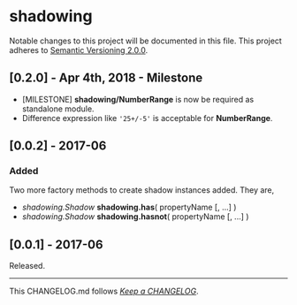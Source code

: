 #   shadowing

Notable changes to this project will be documented in this file. This project adheres to [Semantic Versioning 2.0.0](http://semver.org/).

##  [0.2.0] - Apr 4th, 2018 - Milestone

*   [MILESTONE] __shadowing/NumberRange__ is now be required as standalone module.
*   Difference expression like `'25+/-5'` is acceptable for __NumberRange__.

##	[0.0.2] - 2017-06

###	Added

Two more factory methods to create shadow instances added. They are,

*	*shadowing.Shadow* __shadowing.has__( propertyName [, ...] )
*	*shadowing.Shadow* __shadowing.hasnot__( propertyName [, ...] )

##	[0.0.1] - 2017-06

Released.

---
This CHANGELOG.md follows [*Keep a CHANGELOG*](http://keepachangelog.com/).
